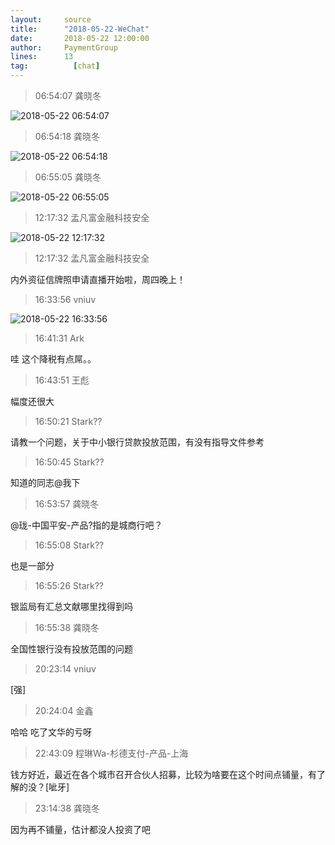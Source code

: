 ```yaml
---
layout:     source 
title:      "2018-05-22-WeChat"
date:       2018-05-22 12:00:00
author:     PaymentGroup
lines:      13 
tag:		  [chat]
---
```

> 06:54:07  龚晓冬  
   
![2018-05-22 06:54:07](http://static.cocolian.org/img/20180522_065407.png) 
   
> 06:54:18  龚晓冬  
   
![2018-05-22 06:54:18](http://static.cocolian.org/img/20180522_065418.png) 
   
> 06:55:05  龚晓冬  
   
![2018-05-22 06:55:05](http://static.cocolian.org/img/20180522_065505.png) 
   
> 12:17:32  孟凡富金融科技安全  
   
![2018-05-22 12:17:32](http://static.cocolian.org/img/20180522_121732.png) 
   
> 12:17:32  孟凡富金融科技安全  
   
内外资征信牌照申请直播开始啦，周四晚上！  
   
> 16:33:56  vniuv  
   
![2018-05-22 16:33:56](http://static.cocolian.org/img/20180522_163356.png) 
   
> 16:41:31  Ark  
   
哇  这个降税有点屌。。  
   
> 16:43:51  王彪  
   
幅度还很大  
   
> 16:50:21  Stark??  
   
请教一个问题，关于中小银行贷款投放范围，有没有指导文件参考  
   
> 16:50:45  Stark??  
   
知道的同志@我下  
   
> 16:53:57  龚晓冬  
   
@珑-中国平安-产品?指的是城商行吧？  
   
> 16:55:08  Stark??  
   
也是一部分  
   
> 16:55:26  Stark??  
   
银监局有汇总文献哪里找得到吗  
   
> 16:55:38  龚晓冬  
   
全国性银行没有投放范围的问题  
   
> 20:23:14  vniuv  
   
[强]  
   
> 20:24:04  金鑫  
   
哈哈 吃了文华的亏呀  
   
> 22:43:09  程琳Wa-杉德支付-产品-上海  
   
钱方好近，最近在各个城市召开合伙人招募，比较为啥要在这个时间点铺量，有了解的没？[呲牙]  
   
> 23:14:38  龚晓冬  
   
因为再不铺量，估计都没人投资了吧  
   
